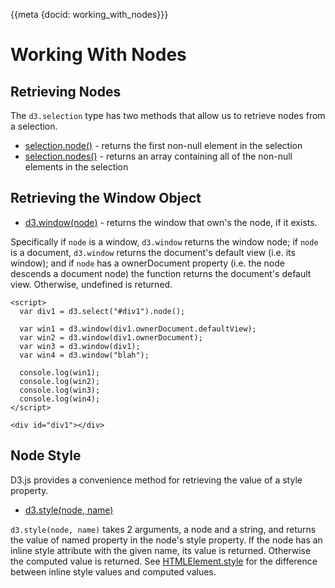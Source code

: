 {{meta {docid: working_with_nodes}}}

<style>

.box {
    display: inline-block;
    vertical-align: middle;
    width: 50px;
    height: 50px;
    text-align: center;
    line-height: 50px;
    margin: 0 15px 0 15px;
    border: 0;
    padding: 0;
    background-color: lightblue;
}
.blue-box {
    background-color: lightblue;
}
.pink-box {
    background-color: pink;
}
.aqua-box {
    background-color: aquamarine;
}

button{
    display: inline;
    vertical-align: middle;
}
svg {
    display: inline-block;
    vertical-align: middle;
}
</style>

<script src="https://d3js.org/d3.v5.min.js"></script>


# Working With Nodes


## Retrieving Nodes

The `d3.selection` type has two methods that allow us to retrieve nodes from a selection.

+ [selection.node()](https://github.com/d3/d3-selection/blob/master/README.md#selection_node) - returns the first non-null element in the selection
+ [selection.nodes()](https://github.com/d3/d3-selection/blob/master/README.md#selection_nodes) - returns an array containing all of the non-null elements in the selection

## Retrieving the Window Object

+ [d3.window(node)](https://github.com/d3/d3-selection/blob/master/README.md#window) - returns the window that own's the node, if it exists.

Specifically if `node` is a window, `d3.window` returns the window node; if `node` is a document, `d3.window` returns the document's default view (i.e. its window); and if `node` has a ownerDocument property (i.e. the node descends a document node) the function returns the document's default view.  Otherwise, undefined is returned.

``` {cm: visible}
<script>
  var div1 = d3.select("#div1").node();
  
  var win1 = d3.window(div1.ownerDocument.defaultView);
  var win2 = d3.window(div1.ownerDocument);
  var win3 = d3.window(div1);
  var win4 = d3.window("blah");
  
  console.log(win1);
  console.log(win2);
  console.log(win3);
  console.log(win4);
</script>

<div id="div1"></div>
```

## Node Style

D3.js provides a convenience method for retrieving the value of a style property.

+ [d3.style(node, name)](https://github.com/d3/d3-selection/blob/v1.4.0/README.md#style)

`d3.style(node, name)` takes 2 arguments, a node and a string, and returns the value of named property in the node's style property.  If the node has an inline style attribute with the given name, its value is returned.  Otherwise the computed value is returned.  See [HTMLElement.style](https://developer.mozilla.org/en-US/docs/Web/API/HTMLElement/style) for the difference between inline style values and computed values.